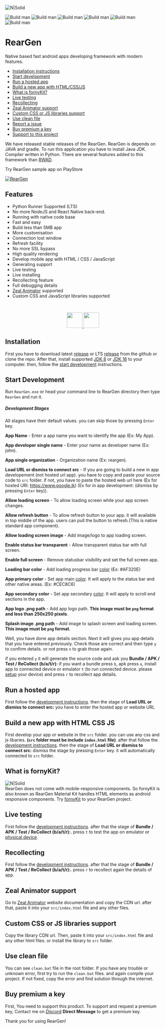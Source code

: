 ![N|Solid](https://i.imgur.com/q8pc6Oq.png)


![Build man](https://img.shields.io/badge/Release-Stable-red?style=for-the-badge&logo=appveyor) ![Build man](https://img.shields.io/badge/Build%20version-v1.7.1-green?style=for-the-badge&logo=appveyor) ![Build man](https://img.shields.io/github/repo-size/ThirashaPraween/RearGen?style=for-the-badge&logo=appveyor) ![Build man](https://img.shields.io/tokei/lines/github/ThirashaPraween/RearGen?style=for-the-badge) ![Build man](https://img.shields.io/github/last-commit/ThirashaPraween/RearGen?style=for-the-badge) ![Build man](https://img.shields.io/badge/Developer-ThirashaPW-blueviolet?style=for-the-badge&logo=appveyor)


# RearGen
Native based fast android apps developing framework with modern features.

- [Installation instructions](#Installation)
- [Start development](#start-development)
- [Run a hosted app](#run-a-hosted-app)
- [Build a new app with HTML/CSS/JS](#build-a-new-app-with-html-css-js)
- [What is fornyKit?](#what-is-fornykit)
- [Live testing](#live-testing)
- [Recollecting](#recollecting)
- [Zeal Animator support](#zeal-animator-support)
- [Custom CSS or JS libraries support](#custom-css-or-js-libraries-support)
- [Use clean file](#use-clean-file)
- [Report a issue](https://discord.gg/ymyQntskxj)
- [Buy premium a key](#buy-premium-a-key)
- [Support to this project](https://www.buymeacoffee.com/thirashapraween)

We have released stable releases of the RearGen. RearGen is depends on JAVA and gradle. To run this application you have to install Java JDK. Compiler written in Python. There are several features added to this framework than [RWAD](https://github.com/ThirashaPraween/RWAD-React-Native-Web-App-Dev).

Try RearGen sample app on PlayStore

[![RearGen](https://i.imgur.com/Uq6TQOy.png)](https://play.google.com/store/apps/details?id=tpw.creator.reargen)




## Features
- Python Runner Supported (LTS)
- No more NodeJS and React Native back-end.
- Running with native code base
- Fast and easy
- Build less than 5MB app
- More customisation
- Connection lost window
- Refresh facility
- No more SSL bypass
- High quality rendering
- Develop mobile app with HTML / CSS / JavaScript
- Generating support
- Live testing
- Live installing
- Recollecting feature
- Full debugging details
- [Zeal Animator](https://thirashapraween.github.io/Zeal-Animator) supported
- Custom CSS and JavaScript libraries supported

<br>
<p align="center">
  <a href="https://www.buymeacoffee.com/thirashapraween">
      <img src="https://camo.githubusercontent.com/2ef5c63105d22716d9d093d2c8b77cd7aa9d540b/68747470733a2f2f63646e2e6275796d6561636f666665652e636f6d2f627574746f6e732f76322f64656661756c742d79656c6c6f772e706e67" height="50px"/>
  </a>
   <a href="https://www.patreon.com/thirasha">
      <img src="https://le-cdn.website-editor.net/05ce6571223a491289ae62de7892c2dd/dms3rep/multi/opt/Patreon-Button-2880w.png" height="50px"/>
  </a>
</p>

## Installation
First you have to download latest [release](https://github.com/ThirashaPraween/RearGen/releases) or LTS [release](https://github.com/ThirashaPraween/RearGen/releases) from the github or clone the repo.
After that, install supported [JDK 8](https://www.oracle.com/java/technologies/javase/javase-jdk8-downloads.html) or [JDK 16](https://www.oracle.com/java/technologies/javase-jdk16-downloads.html) to your computer. then, follow the [start development](#start-development) instructions.

## Start Development
Run ```RearGen.exe``` or head your command line to RearGen directory then type ```RearGen``` and run it.

##### Development Stages
All stages have their default values. you can skip those by pressing ```Enter``` key.

**App Name** - Enter a app name you want to identify the app (Ex: My App).

**App developer single name** - Enter your name as developer name (Ex: john).

**App single organization** - Organization name (Ex: reargen).

**Load URL or dismiss to connect src** - If you are going to build a new in app developement (not hosted url app). you have to copy and paste your source code to ```src``` folder. if not, you have to paste the hosted web url here (Ex for hosted URl: https://www.google.lk) (Ex for in app development: (dismiss by pressing ```Enter``` key)).

**Allow loading screen** - To allow loading screen while your app screen changes.

**Allow refresh button** - To allow refresh button to your app. it will available in top middle of the app. users can pull the button to refresh.(This is native standard app component).

**Allow loading screen image** - Add image/logo to app loading screen.

**Enable status bar transparent** - Allow transparent status bar with full screen.

**Enable full screen** - Remove statusbar visibility and set the full screen app.

**Loading bar color** - Add loading progress bar [color](https://htmlcolorcodes.com/color-picker/) (Ex: #AF320E)

**App primary color** - Set app main [color](https://htmlcolorcodes.com/color-picker/). It will apply to the status bar and other native areas. (Ex: #CEC8C6)

**App secondary color** - Set app secondary [color](https://htmlcolorcodes.com/color-picker/). It will apply to scroll end sections in the app.

**App logo .png path** - Add app logo path. **This image must be ```png``` format and less than 250x250 pixels**.

**Splash image .png path** - Add image to splash screen and loading screen. **This image must be ```png``` format**.

Well, you have done app details section. Next it will gives you app details that you have entered previously. Check those are correct and then type ```y``` to confirm details. or not press ```n``` to grab those again.

if you entered ```y``` it will generate the source code and ask you **Bundle / APK / Test / ReCollect (b/a/t/r):** 
if you want a bundle press ```b```, apk press ```a```, install app to connected device or emulator ```t``` (to run connected device. please [setup](https://guides.codepath.com/android/Running-Apps-on-Your-Device) your device) and press ```r``` to recollect app details.

## Run a hosted app
First follow the [development instructions](#start-development). then the stage of **Load URL or dismiss to connect src:** you have to enter the hosted app or website URL


## Build a new app with HTML CSS JS
First develop your app or website in the ```src``` folder. you can use any css and js libaries. **(```src``` folder must be include ```index.html``` file)**. after that follow the [development instructions](#start-development). then the stage of **Load URL or dismiss to connect src:** dismiss the stage by pressing ```Enter``` key. it will automatically connected to ```src``` folder.

## What is fornyKit?
![N|Solid](https://i.imgur.com/brTmrW7.png)\
RearGen does not come with mobile-responsive components. So fornyKit is also known as RearGen Material Kit handles HTML elements as android responsive components. Try [fornyKit](https://github.com/ThirashaPraween/fornyKit) to your RearGen project.


## Live testing
First follow the [development instructions](#start-development). after that the stage of **Bundle / APK / Test / ReCollect (b/a/t/r):**. press ```t``` to test the app on emulator or [physical device](https://guides.codepath.com/android/Running-Apps-on-Your-Device).


## Recollecting
First follow the [development instructions](#start-development). after that the stage of **Bundle / APK / Test / ReCollect (b/a/t/r):**. press ```r``` to recollect again the details of app.


## Zeal Animator support
Go to [Zeal Animator](https://thirashapraween.github.io/Zeal-Animator/Doc.html) website documentation and copy the CDN url. after that, paste it into your ```src/index.html``` file and any other files.


## Custom CSS or JS libraries support
Copy the library CDN url. Then, paste it into your ```src/index.html``` file and any other html files. or install the library to ```src``` folder.


## Use clean file
You can see ```clean.bat``` file in the root folder. If you have any trouble or unknown error, first try to run the ```clean.bat``` files. and again compile your project. If not fixed, copy the error and find solution through the internet.


## Buy premium a key
First, You need to support this product. To support and request a premium key, Contact me on [Discord](https://discord.gg/ymyQntskxj) **Direct Message** to get a premium key.



Thank you for using RearGen!

